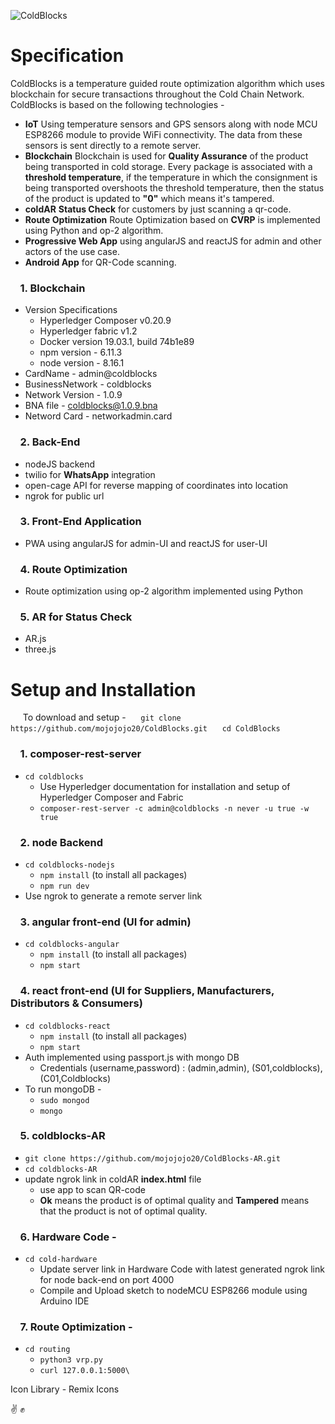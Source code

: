 ![ColdBlocks](https://user-images.githubusercontent.com/41678651/71070470-d75e8000-21a0-11ea-9a20-0853cdaa476b.jpg)

# Specification
ColdBlocks is a temperature guided route optimization algorithm which uses blockchain for secure transactions throughout the Cold Chain Network. ColdBlocks is based on the following technologies - 
* __IoT__
    Using temperature sensors and GPS sensors along with node MCU ESP8266 module to provide WiFi connectivity. The data from these sensors is sent directly to a remote server. 
* __Blockchain__
    Blockchain is used for __Quality Assurance__ of the product being transported in cold storage. Every package is associated with a __threshold temperature__, if the temperature in which the consignment is being transported overshoots the threshold temperature, then the status of the product is updated to __"0"__ which means it's tampered.
* __coldAR__
    __Status Check__ for customers by just scanning a qr-code.
* __Route Optimization__
    Route Optimization based on __CVRP__ is implemented using Python and op-2 algorithm.
* __Progressive Web App__ using angularJS and reactJS for admin and other actors of the use case.
* __Android App__ for QR-Code scanning.
### &nbsp;&nbsp;&nbsp;&nbsp;1. Blockchain 
* Version Specifications
    * Hyperledger Composer v0.20.9
    * Hyperledger fabric v1.2
    * Docker version 19.03.1, build 74b1e89
    * npm version - 6.11.3
    * node version - 8.16.1
* CardName - admin@coldblocks
* BusinessNetwork - coldblocks
* Network Version - 1.0.9
* BNA file - coldblocks@1.0.9.bna
* Netword Card - networkadmin.card
### &nbsp;&nbsp;&nbsp;&nbsp;2. Back-End 
* nodeJS backend 
* twilio for __WhatsApp__ integration
* open-cage API for reverse mapping of coordinates into location
* ngrok for public url 
### &nbsp;&nbsp;&nbsp;&nbsp;3. Front-End Application 
* PWA using angularJS for admin-UI and reactJS for user-UI
### &nbsp;&nbsp;&nbsp;&nbsp;4. Route Optimization 
* Route optimization using op-2 algorithm implemented using Python
### &nbsp;&nbsp;&nbsp;&nbsp;5. AR for Status Check
* AR.js
* three.js

# Setup and Installation
&nbsp;&nbsp;&nbsp;&nbsp;&nbsp;To download and setup - 
&nbsp;&nbsp;&nbsp;&nbsp; `git clone https://github.com/mojojojo20/ColdBlocks.git`
&nbsp;&nbsp;&nbsp;&nbsp; `cd ColdBlocks`

### &nbsp;&nbsp;&nbsp;&nbsp;1. composer-rest-server
* `cd coldblocks`
    * Use Hyperledger documentation for installation and setup of Hyperledger Composer and Fabric
    * `composer-rest-server -c admin@coldblocks -n never -u true -w true`

### &nbsp;&nbsp;&nbsp;&nbsp;2. node Backend
* `cd coldblocks-nodejs`
    * `npm install` (to install all packages)  
    * `npm run dev`
* Use ngrok to generate a remote server link

### &nbsp;&nbsp;&nbsp;&nbsp;3. angular front-end (UI for admin)
* `cd coldblocks-angular`
    * `npm install` (to install all packages)    
    * `npm start`

### &nbsp;&nbsp;&nbsp;&nbsp;4. react front-end (UI for Suppliers, Manufacturers, Distributors & Consumers)
* `cd coldblocks-react`
    * `npm install` (to install all packages)    
    * `npm start`
* Auth implemented using passport.js with mongo DB
    * Credentials (username,password) : (admin,admin), (S01,coldblocks), (C01,Coldblocks)
* To run mongoDB - 
    * `sudo mongod`
    * `mongo`

### &nbsp;&nbsp;&nbsp;&nbsp;5. coldblocks-AR
* `git clone https://github.com/mojojojo20/ColdBlocks-AR.git`
* `cd coldblocks-AR`
* update ngrok link in coldAR __index.html__ file
    * use app to scan QR-code
    * __Ok__ means the product is of optimal quality and __Tampered__ means that the product is not of optimal quality.

### &nbsp;&nbsp;&nbsp;&nbsp;6. Hardware Code - 
* `cd cold-hardware`
    * Update server link in Hardware Code with latest generated ngrok link for node back-end on port 4000
    * Compile and Upload sketch to nodeMCU ESP8266 module using Arduino IDE

### &nbsp;&nbsp;&nbsp;&nbsp;7. Route Optimization - 
* `cd routing`
    * `python3 vrp.py`
    * `curl 127.0.0.1:5000\`

Icon Library - Remix Icons

:v: :fist: